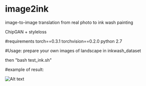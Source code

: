 # image2ink
image-to-image translation from real photo to ink wash painting

ChipGAN + styleloss

#requirements
torch==0.3.1
torchvision==0.2.0
python 2.7


#Usage:
prepare your own images of landscape in inkwash_dataset

then "bash test_ink.sh"







#example of result:

![Alt text](https://github.com/Sky24H/image2ink/blob/master/example.png)
